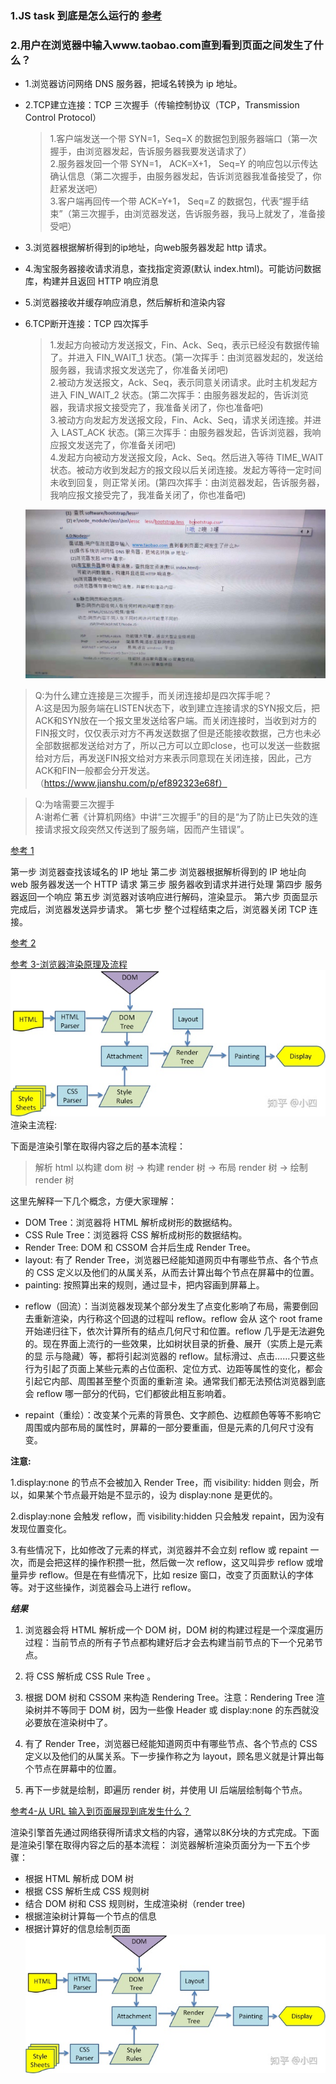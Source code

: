### 1.JS task 到底是怎么运行的 [参考](https://github.com/rhinel/blog-word/issues/4)

### 2.用户在浏览器中输入www.taobao.com直到看到页面之间发生了什么？

- 1.浏览器访问网络 DNS 服务器，把域名转换为 ip 地址。

- 2.TCP建立连接：TCP 三次握手（传输控制协议（TCP，Transmission Control Protocol）

  > 1.客户端发送一个带 SYN=1，Seq=X 的数据包到服务器端口（第一次握手，由浏览器发起，告诉服务器我要发送请求了）   
    2.服务器发回一个带 SYN=1， ACK=X+1， Seq=Y 的响应包以示传达确认信息（第二次握手，由服务器发起，告诉浏览器我准备接受了，你赶紧发送吧）  
    3.客户端再回传一个带 ACK=Y+1， Seq=Z 的数据包，代表“握手结束”（第三次握手，由浏览器发送，告诉服务器，我马上就发了，准备接受吧）
- 3.浏览器根据解析得到的ip地址，向web服务器发起 http 请求。

- 4.淘宝服务器接收请求消息，查找指定资源(默认 index.html)。可能访问数据库，构建并且返回 HTTP 响应消息

- 5.浏览器接收并缓存响应消息，然后解析和渲染内容

- 6.TCP断开连接：TCP 四次挥手

  > 1.发起方向被动方发送报文，Fin、Ack、Seq，表示已经没有数据传输了。并进入 FIN_WAIT_1 状态。(第一次挥手：由浏览器发起的，发送给服务器，我请求报文发送完了，你准备关闭吧)   
    2.被动方发送报文，Ack、Seq，表示同意关闭请求。此时主机发起方进入 FIN_WAIT_2 状态。(第二次挥手：由服务器发起的，告诉浏览器，我请求报文接受完了，我准备关闭了，你也准备吧)  
    3.被动方向发起方发送报文段，Fin、Ack、Seq，请求关闭连接。并进入 LAST_ACK 状态。(第三次挥手：由服务器发起，告诉浏览器，我响应报文发送完了，你准备关闭吧)   
    4.发起方向被动方发送报文段，Ack、Seq。然后进入等待 TIME_WAIT 状态。被动方收到发起方的报文段以后关闭连接。发起方等待一定时间未收到回复，则正常关闭。(第四次挥手：由浏览器发起，告诉服务器，我响应报文接受完了，我准备关闭了，你也准备吧)

  ![图片](./img/输入url的过程.jpeg)

> Q:为什么建立连接是三次握手，而关闭连接却是四次挥手呢？  
> A:这是因为服务端在LISTEN状态下，收到建立连接请求的SYN报文后，把ACK和SYN放在一个报文里发送给客户端。而关闭连接时，当收到对方的FIN报文时，仅仅表示对方不再发送数据了但是还能接收数据，己方也未必全部数据都发送给对方了，所以己方可以立即close，也可以发送一些数据给对方后，再发送FIN报文给对方来表示同意现在关闭连接，因此，己方ACK和FIN一般都会分开发送。（https://www.jianshu.com/p/ef892323e68f）

> Q:为啥需要三次握手  
> A:谢希仁著《计算机网络》中讲“三次握手”的目的是“为了防止已失效的连接请求报文段突然又传送到了服务端，因而产生错误”。


[参考 1](https://blog.csdn.net/JackieDYH/article/details/108153947)

第一步 浏览器查找该域名的 IP 地址
第二步 浏览器根据解析得到的 IP 地址向 web 服务器发送一个 HTTP 请求
第三步 服务器收到请求并进行处理
第四步 服务器返回一个响应
第五步 浏览器对该响应进行解码，渲染显示。
第六步 页面显示完成后，浏览器发送异步请求。
第七步 整个过程结束之后，浏览器关闭 TCP 连接。

[参考 2](https://zhuanlan.zhihu.com/p/78677852)

[参考 3-浏览器渲染原理及流程](https://www.cnblogs.com/slly/p/6640761.html)
![图片](./img/render_tree.jpeg)
渲染主流程:

下面是渲染引擎在取得内容之后的基本流程：

> 解析 html 以构建 dom 树 -> 构建 render 树 -> 布局 render 树 -> 绘制 render 树

这里先解释一下几个概念，方便大家理解：

- DOM Tree：浏览器将 HTML 解析成树形的数据结构。
- CSS Rule Tree：浏览器将 CSS 解析成树形的数据结构。
- Render Tree: DOM 和 CSSOM 合并后生成 Render Tree。
- layout: 有了 Render Tree，浏览器已经能知道网页中有哪些节点、各个节点的 CSS 定义以及他们的从属关系，从而去计算出每个节点在屏幕中的位置。
- painting: 按照算出来的规则，通过显卡，把内容画到屏幕上。

* reflow（回流）：当浏览器发现某个部分发生了点变化影响了布局，需要倒回去重新渲染，内行称这个回退的过程叫 reflow。reflow 会从 <html> 这个 root frame 开始递归往下，依次计算所有的结点几何尺寸和位置。reflow 几乎是无法避免的。现在界面上流行的一些效果，比如树状目录的折叠、展开（实质上是元素的显 示与隐藏）等，都将引起浏览器的 reflow。鼠标滑过、点击……只要这些行为引起了页面上某些元素的占位面积、定位方式、边距等属性的变化，都会引起它内部、周围甚至整个页面的重新渲 染。通常我们都无法预估浏览器到底会 reflow 哪一部分的代码，它们都彼此相互影响着。

- repaint（重绘）：改变某个元素的背景色、文字颜色、边框颜色等等不影响它周围或内部布局的属性时，屏幕的一部分要重画，但是元素的几何尺寸没有变。

**注意:**

1.display:none 的节点不会被加入 Render Tree，而 visibility: hidden 则会，所以，如果某个节点最开始是不显示的，设为 display:none 是更优的。

2.display:none 会触发 reflow，而 visibility:hidden 只会触发 repaint，因为没有发现位置变化。

3.有些情况下，比如修改了元素的样式，浏览器并不会立刻 reflow 或 repaint 一次，而是会把这样的操作积攒一批，然后做一次 reflow，这又叫异步 reflow 或增量异步 reflow。但是在有些情况下，比如 resize 窗口，改变了页面默认的字体等。对于这些操作，浏览器会马上进行 reflow。

**_结果_**

1. 浏览器会将 HTML 解析成一个 DOM 树，DOM 树的构建过程是一个深度遍历过程：当前节点的所有子节点都构建好后才会去构建当前节点的下一个兄弟节点。

2. 将 CSS 解析成 CSS Rule Tree 。

3. 根据 DOM 树和 CSSOM 来构造 Rendering Tree。注意：Rendering Tree 渲染树并不等同于 DOM 树，因为一些像 Header 或 display:none 的东西就没必要放在渲染树中了。

4. 有了 Render Tree，浏览器已经能知道网页中有哪些节点、各个节点的 CSS 定义以及他们的从属关系。下一步操作称之为 layout，顾名思义就是计算出每个节点在屏幕中的位置。

5. 再下一步就是绘制，即遍历 render 树，并使用 UI 后端层绘制每个节点。

[参考4-从 URL 输入到页面展现到底发生什么？](https://zhuanlan.zhihu.com/p/57895541)

渲染引擎首先通过网络获得所请求文档的内容，通常以8K分块的方式完成。下面是渲染引擎在取得内容之后的基本流程：
浏览器解析渲染页面分为一下五个步骤：
+ 根据 HTML 解析成 DOM 树
+ 根据 CSS 解析生成 CSS 规则树
+ 结合 DOM 树和 CSS 规则树，生成渲染树（render tree)
+ 根据渲染树计算每一个节点的信息
+ 根据计算好的信息绘制页面
![图片](./img/render_tree.jpeg)